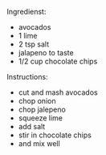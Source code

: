 Ingredienst:
 - avocados
 - 1 lime
 - 2 tsp salt
 - jalapeno to taste
 - 1/2 cup chocolate chips

Instructions:
 - cut and mash avocados
 - chop onion
 - chop jalepeno
 - squeeze lime
 - add salt
 - stir in chocolate chips
 - and mix well
